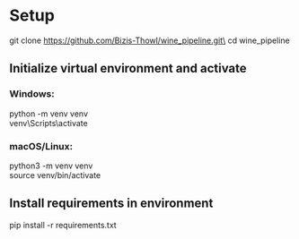 # Setup

git clone https://github.com/Bizis-Thowl/wine_pipeline.git\
cd wine_pipeline

## Initialize virtual environment and activate
### Windows: 

python -m venv venv\
venv\Scripts\activate

### macOS/Linux: 
python3 -m venv venv\
source venv/bin/activate

## Install requirements in environment
pip install -r requirements.txt
